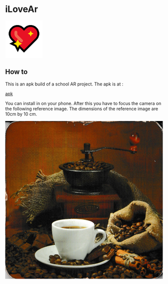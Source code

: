 # iLoveAr  
  
![logo](logo.png)  
  
## How to 
This is an apk build of a school AR project. The apk is at :  
  
<a id="raw-url" href="https://raw.githubusercontent.com/ozcanseker/iLoveAr-Build/master/iLoveAr.apk">apk</a>  
  
You can install in on your phone. After this you have to focus the camera on the following reference image. 
The dimensions of the reference image are 10cm by 10 cm.     
   
![logo](./Reference%20image.png)  
  
